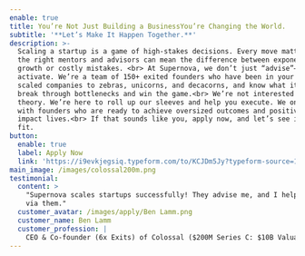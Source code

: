 ```yaml
---
enable: true
title: You’re Not Just Building a BusinessYou’re Changing the World.
subtitle: '**Let’s Make It Happen Together.**'
description: >-
  Scaling a startup is a game of high-stakes decisions. Every move matters, and
  the right mentors and advisors can mean the difference between exponential
  growth or costly mistakes. <br> At Supernova, we don’t just “advise”—we
  activate. We’re a team of 150+ exited founders who have been in your shoes,
  scaled companies to zebras, unicorns, and decacorns, and know what it takes to
  break through bottlenecks and win the game.<br> We’re not interested in
  theory. We’re here to roll up our sleeves and help you execute. We only work
  with founders who are ready to achieve oversized outcomes and positively
  impact lives.<br> If that sounds like you, apply now, and let’s see if we’re a
  fit.
button:
  enable: true
  label: Apply Now
  link: 'https://i9evkjegsiq.typeform.com/to/KCJDm5Jy?typeform-source=1supernova.com'
main_image: /images/colossal200m.png
testimonial:
  content: >
    "Supernova scales startups successfully! They advise me, and I help others
    via them."
  customer_avatar: /images/apply/Ben Lamm.png
  customer_name: Ben Lamm
  customer_profession: |
    CEO & Co-founder (6x Exits) of Colossal ($200M Series C: $10B Valuation)
---
```



